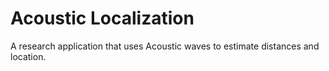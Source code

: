 Acoustic Localization
====================

A research application that uses Acoustic waves to estimate distances and location.
